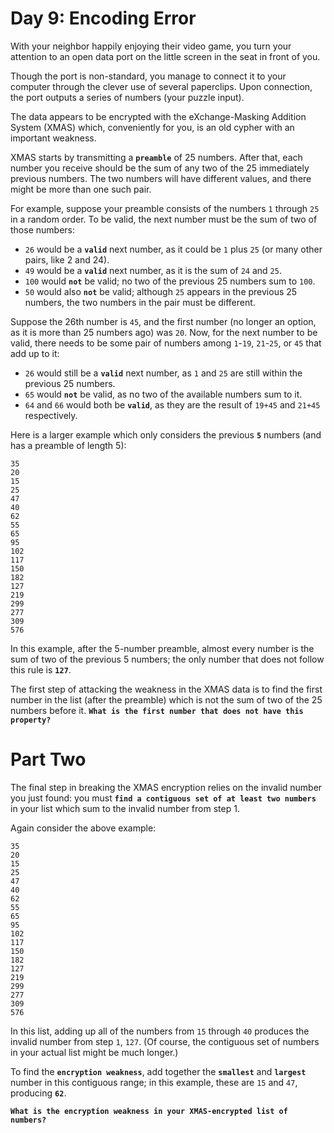 # Day 9: Encoding Error

With your neighbor happily enjoying their video game, you turn your attention to an open data port on the little screen in the seat in front of you.

Though the port is non-standard, you manage to connect it to your computer through the clever use of several paperclips. Upon connection, the port outputs a series of numbers (your puzzle input).

The data appears to be encrypted with the eXchange-Masking Addition System (XMAS) which, conveniently for you, is an old cypher with an important weakness.

XMAS starts by transmitting a **`preamble`** of 25 numbers. After that, each number you receive should be the sum of any two of the 25 immediately previous numbers. The two numbers will have different values, and there might be more than one such pair.

For example, suppose your preamble consists of the numbers `1` through `25` in a random order. To be valid, the next number must be the sum of two of those numbers:

- `26` would be a **`valid`** next number, as it could be `1` plus `25` (or many other pairs, like 2 and 24).
- `49` would be a **`valid`** next number, as it is the sum of `24` and `25`.
- `100` would **`not`** be valid; no two of the previous 25 numbers sum to `100`.
- `50` would also **`not`** be valid; although `25` appears in the previous 25 numbers, the two numbers in the pair must be different.

Suppose the 26th number is `45`, and the first number (no longer an option, as it is more than 25 numbers ago) was `20`. Now, for the next number to be valid, there needs to be some pair of numbers among `1`-`19`, `21`-`25`, or `45` that add up to it:

- `26` would still be a **`valid`** next number, as `1` and `25` are still within the previous 25 numbers.
- `65` would **`not`** be valid, as no two of the available numbers sum to it.
- `64` and `66` would both be **`valid`**, as they are the result of `19+45` and `21+45` respectively.

Here is a larger example which only considers the previous **`5`** numbers (and has a preamble of length 5):
```
35
20
15
25
47
40
62
55
65
95
102
117
150
182
127
219
299
277
309
576
```
In this example, after the 5-number preamble, almost every number is the sum of two of the previous 5 numbers; the only number that does not follow this rule is **`127`**.

The first step of attacking the weakness in the XMAS data is to find the first number in the list (after the preamble) which is not the sum of two of the 25 numbers before it. **`What is the first number that does not have this property?`**

# Part Two

The final step in breaking the XMAS encryption relies on the invalid number you just found: you must **`find a contiguous set of at least two numbers`** in your list which sum to the invalid number from step 1.

Again consider the above example:
```
35
20
15
25
47
40
62
55
65
95
102
117
150
182
127
219
299
277
309
576
```
In this list, adding up all of the numbers from `15` through `40` produces the invalid number from step `1`, `127`. (Of course, the contiguous set of numbers in your actual list might be much longer.)

To find the **`encryption weakness`**, add together the **`smallest`** and **`largest`** number in this contiguous range; in this example, these are `15` and `47`, producing **`62`**.

**`What is the encryption weakness in your XMAS-encrypted list of numbers?`**